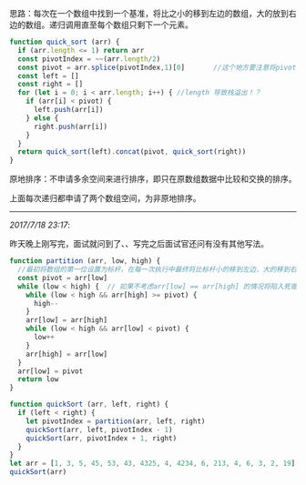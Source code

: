 思路：每次在一个数组中找到一个基准，将比之小的移到左边的数组，大的放到右边的数组。递归调用直至每个数组只剩下一个元素。
```js
function quick_sort (arr) {
  if (arr.length <= 1) return arr
  const pivotIndex = ~~(arr.length/2)
  const pivot = arr.splice(pivotIndex,1)[0]       //这个地方要注意将pivot移出
  const left = []
  const right = []
  for (let i = 0; i < arr.length; i++) { //length 导致栈溢出！？
    if (arr[i] < pivot) {
      left.push(arr[i])
    } else {
      right.push(arr[i])
    }
  }
  return quick_sort(left).concat(pivot, quick_sort(right))
}
```
原地排序：不申请多余空间来进行排序，即只在原数组数据中比较和交换的排序。

上面每次递归都申请了两个数组空间，为非原地排序。

----

*2017/7/18 23:17*:

昨天晚上刚写完，面试就问到了、、写完之后面试官还问有没有其他写法。
```js
function partition (arr, low, high) {
  //最初将数组的第一位设置为标杆，在每一次执行中最终将比标杆小的移到左边，大的移到右边，并返回标杆在数组中的正确的下标。
  const pivot = arr[low]
  while (low < high) {	// 如果不考虑arr[low] == arr[high] 的情况将陷入死循环
    while (low < high && arr[high] >= pivot) {
      high--
    }
    arr[low] = arr[high]
    while (low < high && arr[low] < pivot) {
      low++
    }
    arr[high] = arr[low]
  }
  arr[low] = pivot
  return low
}

function quickSort (arr, left, right) {
  if (left < right) {
    let pivotIndex = partition(arr, left, right)
    quickSort(arr, left, pivotIndex - 1)
    quickSort(arr, pivotIndex + 1, right)
  }
}
let arr = [1, 3, 5, 45, 53, 43, 4325, 4, 4234, 6, 213, 4, 6, 3, 2, 19]
quickSort(arr)
```
